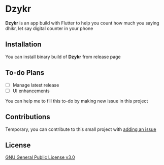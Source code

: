 # Dzykr

**Dzykr** is an app build with Flutter to help you count how much you saying dhikr, let say digital counter in your phone

## Installation
You can install binary build of **Dzykr** from release page

## To-do Plans
- [ ] Manage latest release
- [ ] UI enhancements

You can help me to fill this to-do by making new issue in this project

## Contributions
Temporary, you can contribute to this small project with [adding an issue](https://gitlab.com/Anifyuli/dzykr/-/issues)

## License
[GNU General Public License v3.0](https://choosealicense.com/licenses/gpl-3.0/)